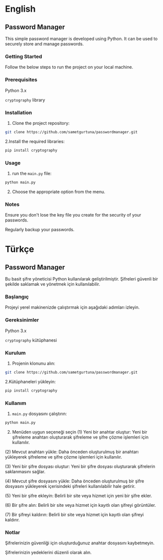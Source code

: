 # English

## Password Manager
This simple password manager is developed using Python. It can be used to securely store and manage passwords.

### Getting Started
Follow the below steps to run the project on your local machine.

### Prerequisites
Python 3.x

`cryptography` library

### Installation
1. Clone the project repository:

```bash
git clone https://github.com/sametgurtuna/passwordmanager.git
```

2.Install the required libraries:
```bash
pip install cryptography
```


### Usage
1. run the `main.py` file:
```bash
python main.py
```
2. Choose the appropriate option from the menu.

### Notes
Ensure you don't lose the key file you create for the security of your passwords.

Regularly backup your passwords.





# Türkçe

## Password Manager
Bu basit şifre yöneticisi Python kullanılarak geliştirilmiştir. Şifreleri güvenli bir şekilde saklamak ve yönetmek için kullanılabilir.

### Başlangıç
Projeyi yerel makinenizde çalıştırmak için aşağıdaki adımları izleyin.

### Gereksinimler
Python 3.x 

`cryptography` kütüphanesi
### Kurulum
1. Projenin klonunu alın:

```bash
git clone https://github.com/sametgurtuna/passwordmanager.git
```
2.Kütüphaneleri yükleyin:
```bash
pip install cryptography
```

### Kullanım
1. `main.py` dosyasını çalıştırın:
```bash
python main.py
```
2. Menüden uygun seçeneği seçin
(1) Yeni bir anahtar oluştur: Yeni bir şifreleme anahtarı oluşturarak şifreleme ve şifre çözme işlemleri için kullanılır.

(2) Mevcut anahtarı yükle: Daha önceden oluşturulmuş bir anahtarı yükleyerek şifreleme ve şifre çözme işlemleri için kullanılır.

(3) Yeni bir şifre dosyası oluştur: Yeni bir şifre dosyası oluşturarak şifrelerin saklanmasını sağlar.

(4) Mevcut şifre dosyasını yükle: Daha önceden oluşturulmuş bir şifre dosyasını yükleyerek içerisindeki şifreleri kullanılabilir hale getirir.

(5) Yeni bir şifre ekleyin: Belirli bir site veya hizmet için yeni bir şifre ekler.

(6) Bir şifre alın: Belirli bir site veya hizmet için kayıtlı olan şifreyi görüntüler.

(7) Bir şifreyi kaldırın: Belirli bir site veya hizmet için kayıtlı olan şifreyi kaldırır.

### Notlar
Şifrelerinizin güvenliği için oluşturduğunuz anahtar dosyasını kaybetmeyin.

Şifrelerinizin yedeklerini düzenli olarak alın.

